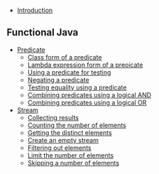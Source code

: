 
* [Introduction](README.md)

## Functional Java

* [Predicate](functional/predicate.md)
  * [Class form of a predicate](functional/predicate.md#class-form-of-a-predicate)
  * [Lambda expression form of a preoicate](functional/predicate.md#lambda-expression-form-of-a-predicate)
  * [Using a predicate for testing](functional/predicate.md#using-a-predicate-for-testing)
  * [Negating a predicate](functional/predicate.md#negating-a-predicate)
  * [Testing equality using a predicate](functional/predicate.md#testing-equality-using-a-predicate)
  * [Combining predicates using a logical AND](functional/predicate.md#combining-predicates-using-a-logical-and)
  * [Combining predicates using a logical OR](functional/predicate.md#combining-predicates-using-a-logical-or)
* [Stream](functional/stream.md)
  * [Collecting results](functional/stream.md#collecting-results)
  * [Counting the number of elements](functional/stream.md#counting-the-number-of-elements)
  * [Getting the distinct elements](functional/stream.md#getting-the-distinct-elements)
  * [Create an empty stream](functional/stream.md#create-an-empty-stream)
  * [Filtering out elements](functional/stream.md#filtering-out-elements)
  * [Limit the number of elements](functional/stream.md#limit-the-number-of-elements)
  * [Skipping a number of elements](functional/stream.md#skipping-a-number-of-elements)
<!--
 TODO
  Combining
  Collectors
  StreamSupport
 -->
